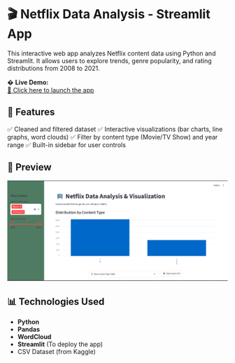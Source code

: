 # 🎬 Netflix Data Analysis - Streamlit App

This interactive web app analyzes Netflix content data using Python and Streamlit. It allows users to explore trends, genre popularity, and rating distributions from 2008 to 2021.

� **Live Demo:**  
[🚀 Click here to launch the app](https://netflixanalysis-visual.streamlit.app/)

## 🚀 Features
✅ Cleaned and filtered dataset
✅ Interactive visualizations (bar charts, line graphs, word clouds)
✅ Filter by content type (Movie/TV Show) and year range
✅ Built-in sidebar for user controls

## 📸 Preview
![Netflix Data Dashboard Preview](https://github.com/Ankitvmohan/Netflix_Analysis/blob/master/assests/pic1.png)

## 📊 Technologies Used
- **Python** 
- **Pandas**
- **WordCloud**
- **Streamlit** (To deploy the app)
- CSV Dataset (from Kaggle)



